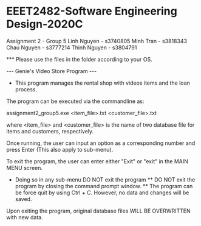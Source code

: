 # EEET2482-Software Engineering Design-2020C
Assignment 2 - Group 5
Linh Nguyen - s3740805
Minh Tran - s3818343
Chau Nguyen - s3777214
Thinh Nguyen - s3804791

*** Please use the files in the folder according to your OS.

--- Genie's Video Store Program ---

- This program manages the rental shop with videos items and the loan process.

The program can be executed via the commandline as:

assignment2_group5.exe <item_file>.txt <customer_file>.txt

where <item_file> and <customer_file> is the name of two database file
for items and customers, respectively.

Once running, the user can input an option as a corresponding number
and press Enter (This also apply to sub-menu).

To exit the program, the user can enter either "Exit" or "exit" in the MAIN MENU screen.
* Doing so in any sub-menu DO NOT exit the program
** DO NOT exit the program by closing the command prompt window.
** The program can be force quit by using Ctrl + C. However, no data and changes will be saved.

Upon exiting the program, original database files WILL BE OVERWRITTEN with new data.
